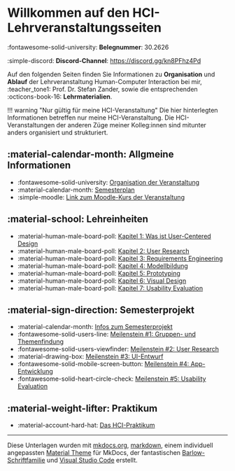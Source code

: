 # Willkommen auf den HCI-Lehrveranstaltungsseiten

:fontawesome-solid-university: **Belegnummer**: 30.2626

:simple-discord: **Discord-Channel**: <https://discord.gg/kn8PFhz4Pd>

Auf den folgenden Seiten finden Sie Informationen zu **Organisation** und **Ablauf** der Lehrveranstaltung Human-Computer Interaction bei mir, :teacher_tone1: Prof. Dr. Stefan Zander, sowie die entsprechenden :octicons-book-16: **Lehrmaterialien**. 

!!! warning "Nur gültig für meine HCI-Veranstaltung"
    Die hier hinterlegten Informationen betreffen nur meine HCI-Veranstaltung. Die HCI-Veranstaltungen der anderen Züge meiner Kolleg:innen sind mitunter anders organisiert und strukturiert. 




## :material-calendar-month: Allgmeine Informationen

* :fontawesome-solid-university: [Organisation der Veranstaltung](0_organisation.md)
* :material-calendar-month: [Semesterplan](01_semesterplan.md)
* :simple-moodle: [Link zum Moodle-Kurs der Veranstaltung](https://lernen.h-da.de/course/view.php?id=6802)
<!--
* [Link zur Modulbeschreibung](...)
* [Offenes HCI-Labor](...)
* [Discord-Channel zur Veranstaltung](...)
* [:material-face-man-outline: Organisation](...)
* [Wo finde ich welche Informationen](...)
-->

## :material-school: Lehreinheiten


* :material-human-male-board-poll: [Kapitel 1: Was ist User-Centered Design](1_user-centered_design.md)
* :material-human-male-board-poll: [Kapitel 2: User Research](2_user_research.md)
* :material-human-male-board-poll: [Kapitel 3: Requirements Engineering](3_requirements_engineering.md)
* :material-human-male-board-poll: [Kapitel 4: Modellbildung](4_models.md)
* :material-human-male-board-poll: [Kapitel 5: Prototyping](5_prototyping.md)
* :material-human-male-board-poll: [Kapitel 6: Visual Design](6_visual_design.md)
* :material-human-male-board-poll: [Kapitel 7: Usability Evaluation](7_usability.md)


## :material-sign-direction: Semesterprojekt

* :material-calendar-month: [Infos zum Semesterprojekt](semesterprojekt.md)
* :fontawesome-solid-users-line: [Meilenstein #1: Gruppen- und Themenfindung](ms1.md)
* :fontawesome-solid-users-viewfinder: [Meilenstein #2: User Research](ms2.md)
* :material-drawing-box: [Meilenstein #3: UI-Entwurf](ms3.md)
* :fontawesome-solid-mobile-screen-button: [Meilenstein #4: App-Entwicklung](ms4.md)
* :fontawesome-solid-heart-circle-check: [Meilenstein #5: Usability Evaluation](ms5.md)


## :material-weight-lifter: Praktikum

* :material-account-hard-hat: [Das HCI-Praktikum](praktikum.md)

<!-- :fontawesome-solid-ranking-star: -->

----
Diese Unterlagen wurden mit [mkdocs.org](http://mkdocs.org), [markdown](https://en.wikipedia.org/wiki/Markdown), einem individuell angepassten [Material Theme](https://github.com/squidfunk/mkdocs-material) für MkDocs, der fantastischen [Barlow-Schriftfamilie](https://github.com/jpt/barlow) und [Visual Studio Code](https://code.visualstudio.com/) erstellt.
